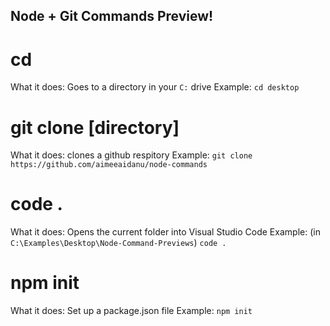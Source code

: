 ## Node + Git Commands Preview!

# cd
What it does: Goes to a directory in your `C:` drive
Example: `cd desktop`

# git clone [directory]
What it does: clones a github respitory
Example: `git clone https://github.com/aimeeaidanu/node-commands` 

# code .
What it does: Opens the current folder into Visual Studio Code
Example: (in `C:\Examples\Desktop\Node-Command-Previews`) `code .`

# npm init
What it does: Set up a package.json file
Example: `npm init`

